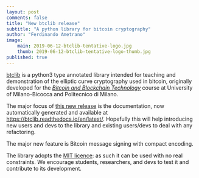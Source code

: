 ```yaml
---
layout: post
comments: false
title: "New btclib release"
subtitle: "A python library for bitcoin cryptography"
author: "Ferdinando Ametrano"
image:
    main: 2019-06-12-btclib-tentative-logo.jpg
    thumb: 2019-06-12-btclib-tentative-logo-thumb.jpg
published: true
---
```


[btclib](https://github.com/dginst/btclib)
is a python3 type annotated library intended for teaching and
demonstration of the elliptic curve cryptography used in bitcoin,
originally developed for the
[_Bitcoin and Blockchain Technology_](https://www.ametrano.net/bbt/) course
at University of Milano-Bicocca and Politecnico di Milano.

The major focus of
[this new release](https://github.com/dginst/btclib/releases/tag/v2019.2.5)
is the documentation,
now automatically generated and available at
<https://btclib.readthedocs.io/en/latest/>.
Hopefully this will help introducing new users and devs to the library
and existing users/devs to deal with any refactoring.

The major new feature is Bitcoin message signing with compact encoding.

The library adopts the
[MIT licence](https://github.com/dginst/btclib/blob/master/LICENSE):
as such it can be used with no real constraints.
We encourage students, researchers, and devs
to test it and contribute to its development.

